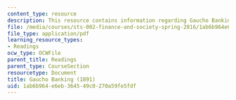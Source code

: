 ```yaml
---
content_type: resource
description: This resource contains information regarding Gaucho Banking.
file: /media/courses/sts-002-finance-and-society-spring-2016/1ab6b964e6eb364549c0270a59fe5fdf_MITSTS_002S16_Lawson.pdf
file_type: application/pdf
learning_resource_types:
- Readings
ocw_type: OCWFile
parent_title: Readings
parent_type: CourseSection
resourcetype: Document
title: Gaucho Banking (1891)
uid: 1ab6b964-e6eb-3645-49c0-270a59fe5fdf
---
```

